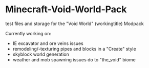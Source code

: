 # Minecraft-Void-World-Pack
test files and storage for the "Void World" (workingtitle) Modpack 

Currently working on:
- IE excavator and ore veins issues
- remodeling/-texturing pipes and blocks in a "Create" style
- skyblock world generation
- weather and mob spawning issues do to "the_void" biome
